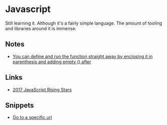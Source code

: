 # Javascript
Still learning it. Although it's a fairly simple language. The amount of tooling and libraries around it is immense.

## Notes
- [You can define and run the function straight away by enclosing it in parenthesis and adding empty () after](https://forum.keyboardmaestro.com/t/javascript-assistance/8331/2)

## Links
- [2017 JavaScript Rising Stars](https://risingstars.js.org/2017/en/)

## Snippets
- [Go to a specific url](https://gist.github.com/44d2f4c818a85a2cab6eff381ad43c6a)